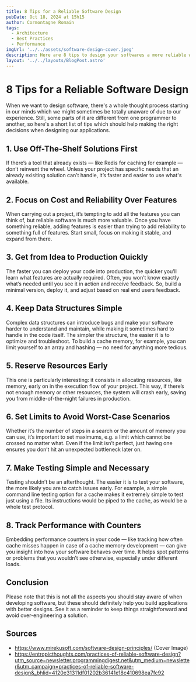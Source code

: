 ```yaml
---
title: 8 Tips for a Reliable Software Design
pubDate: Oct 18, 2024 at 15h15
author: Cormontagne Romain
tags:
  - Architecture
  - Best Practices
  - Performance
imgUrl: '../../assets/software-design-cover.jpeg'
description: Here are 8 tips to design your softwares a more reliable way !
layout: '../../layouts/BlogPost.astro'
---
```

# 8 Tips for a Reliable Software Design

When we want to design software, there's a whole thought process starting in our minds which we might sometimes be totally unaware of due to our experience. Still, some parts of it are different from one programmer to another, so here's a short list of tips which should help making the right decisions when designing our applications.

## 1. Use Off-The-Shelf Solutions First

If there’s a tool that already exists — like Redis for caching for example — don’t reinvent the wheel. Unless your project has specific needs that an already exisiting solution can’t handle, it’s faster and easier to use what's available.

## 2. Focus on Cost and Reliability Over Features

When carrying out a project, it’s tempting to add all the features you can think of, but reliable software is much more valuable. Once you have something reliable, adding features is easier than trying to add reliability to something full of features. Start small, focus on making it stable, and expand from there.

## 3. Get from Idea to Production Quickly

The faster you can deploy your code into production, the quicker you’ll learn what features are actually required. Often, you won’t know exactly what’s needed until you see it in action and receive feedback. So, build a minimal version, deploy it, and adjust based on real end users feedback.

## 4. Keep Data Structures Simple

Complex data structures can introduce bugs and make your software harder to understand and maintain, while making it sometimes hard to handle in the code itself. The simpler the structure, the easier it is to optimize and troubleshoot. To build a cache memory, for example, you can limit yourself to an array and hashing — no need for anything more tedious.

## 5. Reserve Resources Early

This one is particularly interesting: it consists in allocating resources, like memory, early on in the execution flow of your project. This way, if there’s not enough memory or other resources, the system will crash early, saving you from middle-of-the-night failures in production.

## 6. Set Limits to Avoid Worst-Case Scenarios

Whether it’s the number of steps in a search or the amount of memory you can use, it’s important to set maximums, e.g. a limit which cannot be crossed no matter what. Even if the limit isn’t perfect, just having one ensures you don’t hit an unexpected bottleneck later on.

## 7. Make Testing Simple and Necessary

Testing shouldn’t be an afterthought. The easier it is to test your software, the more likely you are to catch issues early. For example, a simple command line testing option for a cache makes it extremely simple to test just using a file. Its instructions would be piped to the cache, as would be a whole test protocol.

## 8. Track Performance with Counters

Embedding performance counters in your code — like tracking how often cache misses happen  in case of a cache memory development — can give you insight into how your software behaves over time. It helps spot patterns or problems that you wouldn’t see otherwise, especially under different loads.

## Conclusion

Please note that this is not all the aspects you should stay aware of when developing software, but these should definitely help you build applications with better designs. See it as a reminder to keep things straightforward and avoid over-engineering a solution.

## Sources
- https://www.mirekusoft.com/software-design-principles/ (Cover Image)
- https://entropicthoughts.com/practices-of-reliable-software-design?utm_source=newsletter.programmingdigest.net&utm_medium=newsletter&utm_campaign=practices-of-reliable-software-design&_bhlid=4120e31311df01202b36141e18c410698ea7fc92